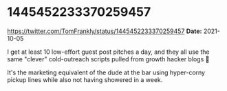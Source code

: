 # 1445452233370259457
https://twitter.com/TomFrankly/status/1445452233370259457
**Date:** 2021-10-05

I get at least 10 low-effort guest post pitches a day, and they all use the same "clever" cold-outreach scripts pulled from growth hacker blogs 🤡

It's the marketing equivalent of the dude at the bar using hyper-corny pickup lines while also not having showered in a week.
